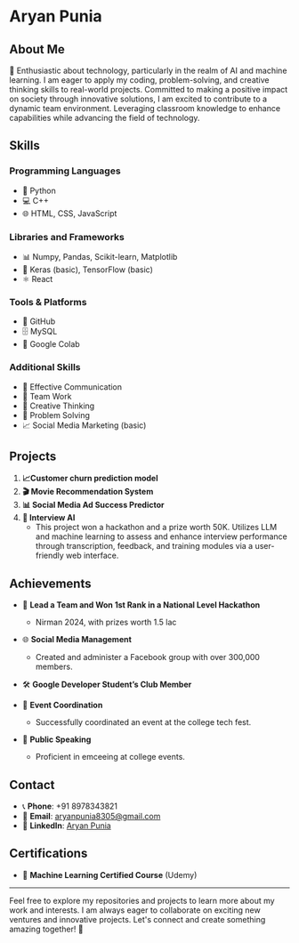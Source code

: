 # Aryan Punia

## About Me

🚀 Enthusiastic about technology, particularly in the realm of AI and machine learning. I am eager to apply my coding, problem-solving, and creative thinking skills to real-world projects. Committed to making a positive impact on society through innovative solutions, I am excited to contribute to a dynamic team environment. Leveraging classroom knowledge to enhance capabilities while advancing the field of technology.

## Skills

### Programming Languages
- 🐍 Python
- 💻 C++
- 🌐 HTML, CSS, JavaScript

### Libraries and Frameworks
- 📊 Numpy, Pandas, Scikit-learn, Matplotlib
- 🤖 Keras (basic), TensorFlow (basic)
- ⚛️ React

### Tools & Platforms
- 🧰 GitHub
- 🗄️ MySQL
- 🔬 Google Colab

### Additional Skills
- 💬 Effective Communication
- 👥 Team Work
- 🎨 Creative Thinking
- 🧩 Problem Solving
- 📈 Social Media Marketing (basic)

## Projects


1. **📈Customer churn prediction model**
2. **🎬 Movie Recommendation System**
3. **📊 Social Media Ad Success Predictor**
4. **🤖 Interview AI**
   - This project won a hackathon and a prize worth 50K. Utilizes LLM and machine learning to assess and enhance interview performance through transcription, feedback, and training modules via a user-friendly web interface.

## Achievements

- 🥇 **Lead a Team and Won 1st Rank in a National Level Hackathon**
  - Nirman 2024, with prizes worth 1.5 lac

- 🌐 **Social Media Management**
  - Created and administer a Facebook group with over 300,000 members.

- 🛠️ **Google Developer Student’s Club Member**
- 🎉 **Event Coordination**
  - Successfully coordinated an event at the college tech fest.
- 🎤 **Public Speaking**
  - Proficient in emceeing at college events.

## Contact

- 📞 **Phone**: +91 8978343821
- 📧 **Email**: aryanpunia8305@gmail.com
- 🔗 **LinkedIn**: [Aryan Punia](https://www.linkedin.com/in/aryan-punia-432b5b1a3)

## Certifications

- 📜 **Machine Learning Certified Course** (Udemy)

---

Feel free to explore my repositories and projects to learn more about my work and interests. I am always eager to collaborate on exciting new ventures and innovative projects. Let's connect and create something amazing together! 🚀
